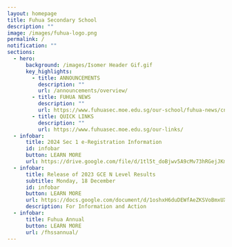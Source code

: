 ```yaml
---
layout: homepage
title: Fuhua Secondary School
description: ""
image: /images/fuhua-logo.png
permalink: /
notification: ""
sections:
  - hero:
      background: /images/Isomer Header Gif.gif
      key_highlights:
        - title: ANNOUNCEMENTS
          description: ""
          url: /announcements/overview/
        - title: FUHUA NEWS
          description: ""
          url: https://www.fuhuasec.moe.edu.sg/our-school/fuhua-news/cny23/
        - title: QUICK LINKS
          description: ""
          url: https://www.fuhuasec.moe.edu.sg/our-links/
  - infobar:
      title: 2024 Sec 1 e-Registration Information
      id: infobar
      button: LEARN MORE
      url: https://drive.google.com/file/d/1tl5t_doBjwv5A9cMv73hRGejJKmWtsGW/view?usp=drive_link
  - infobar:
      title: Release of 2023 GCE N Level Results
      subtitle: Monday, 18 December
      id: infobar
      button: LEARN MORE
      url: https://docs.google.com/document/d/1oshxH6duDEWfAeZKSVoBmxUXNxc6BcnYRUFGkBR2gzw/edit?usp=sharing
      description: For Information and Action
  - infobar:
      title: Fuhua Annual
      button: LEARN MORE
      url: /fhssannual/
---
```

